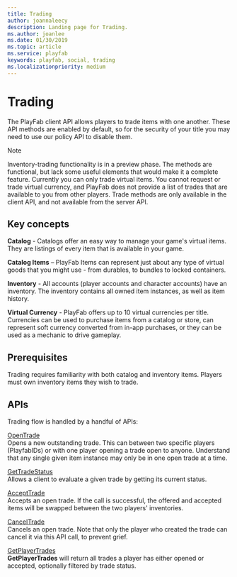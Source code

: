 ```yaml
---
title: Trading
author: joannaleecy
description: Landing page for Trading.
ms.author: joanlee
ms.date: 01/30/2019
ms.topic: article
ms.service: playfab
keywords: playfab, social, trading
ms.localizationpriority: medium
---
```


# Trading

The PlayFab client API allows players to trade items with one another. These API methods are enabled by default, so for the security of your title you may need to use our policy API to disable them.

> [!NOTE]
> Inventory-trading functionality is in a preview phase. The methods are functional, but lack some useful elements that would make it a complete feature. Currently you can only trade virtual items. You cannot request or trade virtual currency, and PlayFab does not provide a list of trades that are available to you from other players. Trade methods are only available in the client API, and not available from the server API.

## Key concepts

**Catalog** - Catalogs offer an easy way to manage your game's virtual items. They are listings of every item that is available in your game.

**Catalog Items** – PlayFab Items can represent just about any type of virtual goods that you might use - from durables, to bundles to locked containers.

**Inventory** - All accounts (player accounts and character accounts) have an inventory. The inventory contains all owned item instances, as well as item history.

**Virtual Currency** - PlayFab offers up to 10 virtual currencies per title. Currencies can be used to purchase items from a catalog or store, can represent soft currency converted from in-app purchases, or they can be used as a mechanic to drive gameplay.

## Prerequisites

Trading requires familiarity with both catalog and inventory items. Players must own inventory items they wish to trade.

## APIs

Trading flow is handled by a handful of APIs:

[OpenTrade](xref:titleid.playfabapi.com.client.trading.opentrade)  
Opens a new outstanding trade. This can between two specific players (PlayfabIDs) or with one player opening a trade open to anyone. Understand that any single given item instance may only be in one open trade at a time.

[GetTradeStatus](xref:titleid.playfabapi.com.client.trading.gettradestatus)  
Allows a client to evaluate a given trade by getting its current status.

[AcceptTrade](xref:titleid.playfabapi.com.client.trading.accepttrade)  
Accepts an open trade. If the call is successful, the offered and accepted items will be swapped between the two players' inventories.

[CancelTrade](xref:titleid.playfabapi.com.client.trading.canceltrade)  
Cancels an open trade. Note that only the player who created the trade can cancel it via this API call, to prevent grief.

[GetPlayerTrades](xref:titleid.playfabapi.com.client.trading.getplayertrades)  
**GetPlayerTrades** will return all trades a player has either opened or accepted, optionally filtered by trade status.
